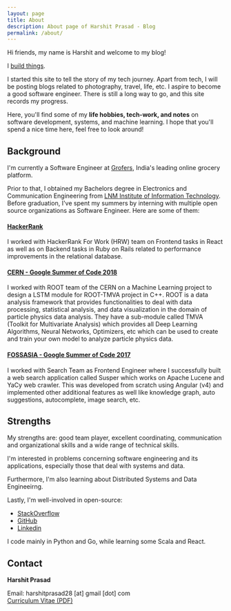 ```yaml
---
layout: page
title: About
description: About page of Harshit Prasad - Blog 
permalink: /about/
---
```


Hi friends, my name is Harshit and welcome to my blog! 

I [build things](https://github.com/harshit98).

I started this site to tell the story of my tech journey. Apart from tech, I will be posting blogs
related to photography, travel, life, etc. I aspire to become a good software
engineer. There is still a long way to go, and this site records my progress.

Here, you'll find some of my **life hobbies, tech-work, and notes** on software
development, systems, and machine learning. I hope that you'll spend a nice time here, feel
free to look around! 

## Background

I'm currently a Software Engineer at [Grofers](https://grofers.com/), India's leading online grocery platform.

Prior to that, I obtained my Bachelors degree in Electronics and Communication Engineering from [LNM Institute of Information Technology](https://www.lnmiit.ac.in/). Before graduation, I've spent my summers by interning with multiple open source organizations as Software Engineer. Here are some of them:

#### [HackerRank](https://www.hackerrank.com/products)

I worked with HackerRank For Work (HRW) team on Frontend tasks in React as well as on Backend tasks in Ruby on Rails related to performance improvements in the relational database.

#### [CERN - Google Summer of Code 2018](https://home.cern/home)

I worked with ROOT team of the CERN on a Machine Learning project to design a LSTM module for ROOT-TMVA project in C++. ROOT is a data analysis framework that provides functionalities to deal with data processing, statistical analysis, and data visualization in the domain of particle physics data analysis. They have a sub-module called TMVA (Toolkit for Multivariate Analysis) which provides all Deep Learning Algorithms, Neural Networks, Optimizers, etc which can be used to create and train your own model to analyze particle physics data.

#### [FOSSASIA - Google Summer of Code 2017](https://fossasia.org/)

I worked with Search Team as Frontend Engineer where I successfully built a web search application called Susper which works on Apache Lucene and YaCy web crawler. This was developed from scratch using Angular (v4) and implemented other additional features as well like knowledge graph, auto suggestions, autocomplete, image search, etc.

## Strengths
My strengths are: good team player, excellent coordinating, communication and organizational skills and a wide range of technical skills.

I'm interested in problems concerning software engineering and its applications,
especially those that deal with systems and data.

Furthermore, I'm also learning about Distributed Systems and Data Engineeirng.

Lastly, I'm well-involved in open-source:
- [StackOverflow](https://stackoverflow.com/users/7299340/harshit)
- [GitHub](https://github.com/harshit98)
- [Linkedin](https://www.linkedin.com/in/harshit-prasad/)

I code mainly in Python and Go, while learning some Scala and React.

## Contact

**Harshit Prasad**  

Email: harshitprasad28 [at] gmail [dot] com   
[Curriculum Vitae (PDF)](https://drive.google.com/file/d/1rgta43I6SJdhXAK6vnWuebpp5uoAAty1/view?usp=sharing)
